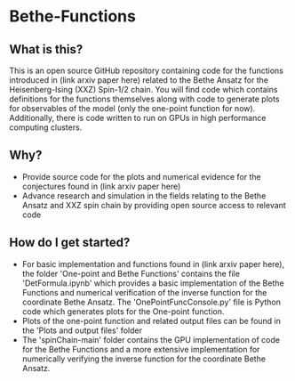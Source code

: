# Bethe-Functions

What is this?
----
This is an open source GitHub repository containing code for the functions introduced in (link arxiv paper here) related to the Bethe Ansatz for the Heisenberg-Ising (XXZ) Spin-1/2 chain. You will find code which contains definitions for the functions themselves along with code to generate plots for observables of the model (only the one-point function for now). Additionally, there is code written to run on GPUs in high performance computing clusters.

Why?
---
* Provide source code for the plots and numerical evidence for the conjectures found in (link arxiv paper here)
* Advance research and simulation in the fields relating to the Bethe Ansatz and XXZ spin chain by providing open source access to relevant code

How do I get started? 
---
* For basic implementation and functions found in (link arxiv paper here), the folder 'One-point and Bethe Functions' contains the file 'DetFormula.ipynb' which provides a basic implementation of the Bethe Functions and numerical verification of the inverse function for the coordinate Bethe Ansatz. The 'OnePointFuncConsole.py' file is Python code which generates plots for the One-point function.
* Plots of the one-point function and related output files can be found in the 'Plots and output files' folder
* The 'spinChain-main' folder contains the GPU implementation of code for the Bethe Functions and a more extensive implementation for numerically verifying the inverse function for the coordinate Bethe Ansatz.  
